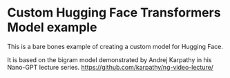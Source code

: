 # Custom Hugging Face Transformers Model example

This is a bare bones example of creating a custom model for Hugging Face. 

It is based on the bigram model demonstrated by Andrej Karpathy in his
Nano-GPT lecture series. https://github.com/karpathy/ng-video-lecture/
